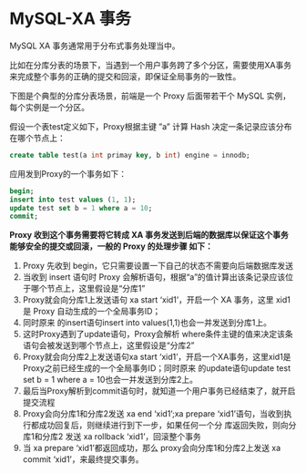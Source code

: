 # MySQL-XA 事务



MySQL XA 事务通常用于分布式事务处理当中。

比如在分库分表的场景下，当遇到一个用户事务跨了多个分区，需要使用XA事务来完成整个事务的正确的提交和回滚，即保证全局事务的一致性。







下图是个典型的分库分表场景，前端是一个 Proxy 后面带若干个 MySQL 实例，每个实例是一个分区。



假设一个表test定义如下，Proxy根据主键 ”a” 计算 Hash 决定一条记录应该分布在哪个节点上：

```sql
create table test(a int primay key, b int) engine = innodb;
```





应用发到Proxy的一个事务如下：

```sql
begin;
insert into test values (1, 1);
update test set b = 1 where a = 10;
commit;
```



**Proxy 收到这个事务需要将它转成 XA 事务发送到后端的数据库以保证这个事务能够安全的提交或回滚，一般的 Proxy 的处理步骤 如下：**



1. Proxy 先收到 begin，它只需要设置一下自己的状态不需要向后端数据库发送
2. 当收到 insert 语句时 Proxy 会解析语句，根据“a”的值计算出该条记录应该位于哪个节点上，这里假设是“分库1”
3. Proxy就会向分库1上发送语句 xa start ‘xid1’，开启一个 XA 事务，这里 xid1 是 Proxy 自动生成的一个全局事务ID；
4. 同时原来 的insert语句insert into values(1,1)也会一并发送到分库1上。
5. 这时Proxy遇到了update语句，Proxy会解析 where条件主键的值来决定该条语句会被发送到哪个节点上，这里假设是“分库2”
6. Proxy就会向分库2上发送语句xa start ‘xid1’，开启一个XA事务，这里xid1是Proxy之前已经生成的一个全局事务ID；同时原来 的update语句update test set b = 1 where a = 10也会一并发送到分库2上。
7. 最后当Proxy解析到commit语句时，就知道一个用户事务已经结束了，就开启提交流程
8. Proxy会向分库1和分库2发送 xa end ‘xid1’;xa prepare ‘xid1’语句，当收到执行都成功回复后，则继续进行到下一步，如果任何一个分 库返回失败，则向分库1和分库2 发送 xa rollback ‘xid1’，回滚整个事务
9. 当 xa prepare ‘xid1’都返回成功，那么 proxy会向分库1和分库2上发送 xa commit ‘xid1’，来最终提交事务。